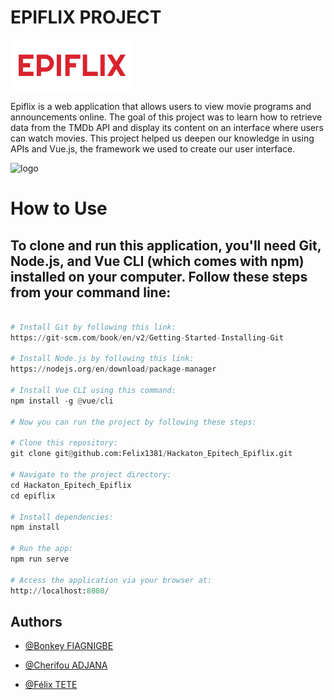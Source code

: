 # EPIFLIX PROJECT

![logo_epiflix](https://github.com/Felix1381/Hackaton_Epitech_Epiflix/blob/main/epiflix/src/assets/Logo.png)

Epiflix is a web application that allows users to view movie programs and announcements online. The goal of this project was to learn how to retrieve data from the TMDb API and display its content on an interface where users can watch movies. This project helped us deepen our knowledge in using APIs and Vue.js, the framework we used to create our user interface.


![logo](https://miro.medium.com/v2/resize:fit:1400/1*-R4FbppmorUNWxhmrwlBmQ.png)

# How to Use

## To clone and run this application, you'll need Git, Node.js, and Vue CLI (which comes with npm) installed on your computer. Follow these steps from your command line:

```python

# Install Git by following this link:
https://git-scm.com/book/en/v2/Getting-Started-Installing-Git

# Install Node.js by following this link:
https://nodejs.org/en/download/package-manager

# Install Vue CLI using this command:
npm install -g @vue/cli

# Now you can run the project by following these steps:

# Clone this repository:
git clone git@github.com:Felix1381/Hackaton_Epitech_Epiflix.git

# Navigate to the project directory:
cd Hackaton_Epitech_Epiflix
cd epiflix

# Install dependencies:
npm install

# Run the app:
npm run serve

# Access the application via your browser at:
http://localhost:8080/

```

## Authors
- [@Bonkey FIAGNIGBE](https://github.com/devBonkey)

- [@Cherifou ADJANA](https://github.com/cherifdine)

- [@Félix TETE](https://github.com/felix1381)







